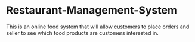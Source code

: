 # Restaurant-Management-System
This is an online food system that will allow customers to place orders and seller to see which food products are customers interested in.
